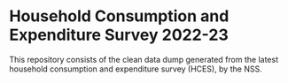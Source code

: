 # Household Consumption and Expenditure Survey 2022-23

This repository consists of the clean data dump generated from the latest household consumption and expenditure survey (HCES), by the NSS. 

